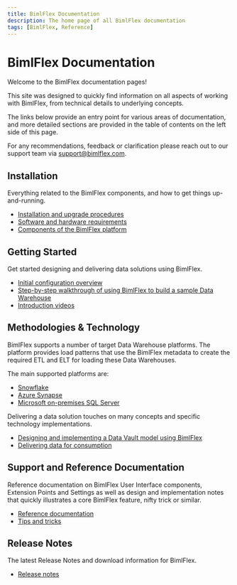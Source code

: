 ```yaml
---
title: BimlFlex Documentation
description: The home page of all BimlFlex documentation
tags: [BimlFlex, Reference]
---
```


# BimlFlex Documentation

Welcome to the BimlFlex documentation pages!

This site was designed to quickly find information on all aspects of working with BimlFlex, from technical details to underlying concepts.

The links below provide an entry point for various areas of documentation, and more detailed sections are provided in the table of contents on the left side of this page.

For any recommendations, feedback or clarification please reach out to our support team via [support@bimlflex.com](mailto:support@bimlflex.com).

## Installation

Everything related to the BimlFlex components, and how to get things up-and-running.

* [Installation and upgrade procedures](bimlflex-setup-installing-bimlflex)
* [Software and hardware requirements](bimlflex-setup-software-and-hardware-requirements)
* [Components of the BimlFlex platform](bimlflex-components-overview)

## Getting Started

Get started designing and delivering data solutions using BimlFlex.

* [Initial configuration overview](bimlflex-getting-started-initial-configuration)
* [Step-by-step walkthrough of using BimlFlex to build a sample Data Warehouse](bimlflex-getting-started-first-project-walkthrough)
* [Introduction videos](bimlflex-getting-started-intro-videos)

## Methodologies & Technology

BimlFlex supports a number of target Data Warehouse platforms. The platform provides load patterns that use the BimlFlex metadata to create the required ETL and ELT for loading these Data Warehouses.

The main supported platforms are:

* [Snowflake](bimlflex-snowflake-index)
* [Azure Synapse](bimlflex-synapse-implementation)
* [Microsoft on-premises SQL Server](ssis-on-prem-sql-server)

Delivering a data solution touches on many concepts and specific technology implementations.

* [Designing and implementing a Data Vault model using BimlFlex](bimlflex-data-vault-index)
* [Delivering data for consumption](bimlflex-data-delivery-index)

## Support and Reference Documentation

Reference documentation on BimlFlex User Interface components, Extension Points and Settings as well as design and implementation notes that quickly illustrates a core BimlFlex feature, nifty trick or similar.

* [Reference documentation](bimlflex-reference-documentation-index)
* [Tips and tricks](bimlflex-tips-and-tricks-overview)

## Release Notes

The latest Release Notes and download information for BimlFlex.

* [Release notes](bimlflex-release-notes-overview)
